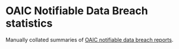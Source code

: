 # OAIC Notifiable Data Breach statistics

Manually collated summaries of [OAIC notifiable data breach reports](https://www.oaic.gov.au/privacy/notifiable-data-breaches/notifiable-data-breaches-publications).